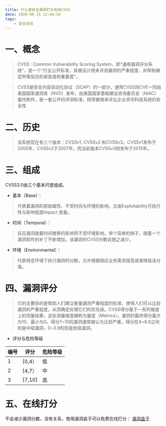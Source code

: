 ```yaml
---
title: 什么是安全漏洞打分系统CVSS
date: 2020-06-15 22:44:56
tags:
    - 安全资讯
---
```


# 一、概念
>CVSS : Common Vulnerability Scoring System，即“通用漏洞评分系统”，是一个“行业公开标准，其被设计用来评测漏洞的严重程度，并帮助确定所需反应的紧急度和重要度”。

>CVSS是安全内容自动化协议（SCAP）的一部分，通常CVSS同CVE一同由美国国家漏洞库（NVD）发布，由美国国家基础建设咨询委员会（NIAC）委托制作，是一套公开的评测标准，经常被用来评比企业资讯科技系统的安全性

<!--more-->

# 二、历史
>该系统现在有三个版本：CVSSv1, CVSSv2 和CVSSv3。CVSSv1发布于2005年，CVSSv2于2007年，而当前版本CVSSv3则发布于2015年。

# 三、组成
CVSS3.0由三个基本尺度组成。
* 基本（Base）：

>代表着漏洞的原始属性，不受时间与环境的影响，又由Exploitability可执行性与影响程度Impact 度量。

* 时间（Temporal）：

>反应漏洞随着时间推移的影响而不受环境影响，举个简单的例子，随着一个漏洞软件的补丁不断增加，该漏洞的CVSS分数会随之减少。

* 环境（Environmental）：

>代表特定环境下执行漏洞的分数，允许根据相应业务需求提高或者降低该分值。


# 四、漏洞评分
>它的主要目的是帮助人们建立衡量漏洞严重程度的标准，使得人们可以比较漏洞的严重程度，从而确定处理它们的优先级。CVSS得分基于一系列维度上的测量结果，这些测量维度被称为量度（Metrics）。漏洞的最终得分最大为10，最小为0。得分7~10的漏洞通常被认为比较严重，得分在4~6.9之间的是中级漏洞，0~3.9的则是低级漏洞。


* 评分与危险等级

|  编号 | 评分 | 危险等级 |
| ----- | ------ | -------- |
| 1     | [0,4） | 低      |
| 2     | [4,7） | 中      |
| 3     | [7,10] | 高      |


# 五、在线打分
不会减少漏洞分数，没有关系，使用漏洞盒子可以免费在线打分：
[漏洞盒子](https://www.vulbox.com/cvss)

